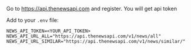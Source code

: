 Go to https://api.thenewsapi.com and register. You will get api token

Add to your `.env` file:
```
NEWS_API_TOKEN=<YOUR_API_TOKEN>
NEWS_API_URL_ALL="https://api.thenewsapi.com/v1/news/all"
NEWS_API_URL_SIMILAR="https://api.thenewsapi.com/v1/news/similar/"
```